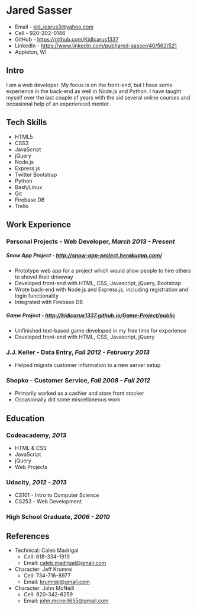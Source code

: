 # Jared Sasser

* Email - kid_icarus3@yahoo.com
* Cell - 920-202-0146
* GitHub - <https://github.com/KidIcarus1337>
* LinkedIn - <https://www.linkedin.com/pub/jared-sasser/40/562/521>
* Appleton, WI

## Intro

I am a web developer. My focus is on the front-end, but I have some experience in the back-end as well in Node.js and Python. I have taught myself over the last couple of years with the aid several online courses and occasional help of an experienced mentor.

## Tech Skills

* HTML5
* CSS3
* JavaScript
* jQuery
* Node.js
* Express.js
* Twitter Bootstrap
* Python
* Bash/Linux
* Git
* Firebase DB
* Trello

## Work Experience

### Personal Projects - Web Developer, *March 2013 - Present*

##### Snow App Project - <http://snow-app-project.herokuapp.com/>

* Prototype web app for a project which would allow people to hire others to shovel their driveway
* Developed front-end with HTML, CSS, Javascript, jQuery, Bootstrap
* Wrote back-end with Node.js and Express.js, including registration and login functionality
* Integrated with Firebase DB

##### Game Project - <http://kidicarus1337.github.io/Game-Project/public>

* Unfinished text-based game developed in my free time for experience
* Developed front-end with HTML, CSS, Javascript, jQuery

### J.J. Keller - Data Entry, *Fall 2012 - February 2013*

* Helped migrate customer information to a new server setup

### Shopko - Customer Service, *Fall 2008 - Fall 2012*

* Primarily worked as a cashier and store front stocker
* Occasionally did some miscellaneous work

## Education

### Codeacademy, *2013*

* HTML & CSS
* JavaScript
* jQuery
* Web Projects

### Udacity, *2012 - 2013*

* CS101 - Intro to Computer Science
* CS253 - Web Development

### High School Graduate, *2006 - 2010*

## References
* Technical: Caleb Madrigal
    - Cell: 618-334-1919
    - Email: caleb.madrigal@gmail.com
* Character: Jeff Krumrei
    - Cell: 734-716-8977
    - Email: krumreij@gmail.com
* Character: John McNeill
    - Cell: 920-342-6259
    - Email: john.mcneill655@gmail.com